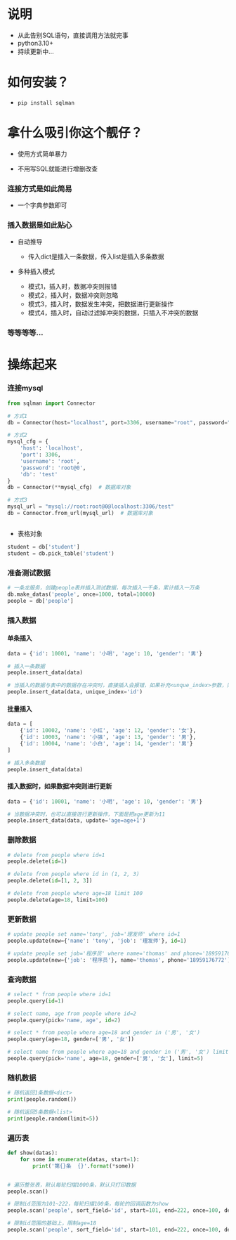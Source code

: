 # 说明

- 从此告别SQL语句，直接调用方法就完事
- python3.10+
- 持续更新中...

# 如何安装？

- `pip install sqlman`

# 拿什么吸引你这个靓仔？

- 使用方式简单暴力

- 不用写SQL就能进行增删改查

### 连接方式是如此简易

- 一个字典参数即可

### 插入数据是如此贴心

- 自动推导
    - 传入dict是插入一条数据，传入list是插入多条数据

- 多种插入模式
    - 模式1，插入时，数据冲突则报错
    - 模式2，插入时，数据冲突则忽略
    - 模式3，插入时，数据发生冲突，把数据进行更新操作
    - 模式4，插入时，自动过滤掉冲突的数据，只插入不冲突的数据

### 等等等等...

# 操练起来

### 连接mysql

```python
from sqlman import Connector

# 方式1
db = Connector(host="localhost", port=3306, username="root", password="root@0", db="test")  # 数据库对象

# 方式2
mysql_cfg = {
    'host': 'localhost',
    'port': 3306,
    'username': 'root',
    'password': 'root@0',
    'db': 'test'
}
db = Connector(**mysql_cfg)  # 数据库对象

# 方式3
mysql_url = "mysql://root:root@0@localhost:3306/test"
db = Connector.from_url(mysql_url)  # 数据库对象



```

- 表格对象

```python
student = db['student']
student = db.pick_table('student')
```

### 准备测试数据

```python
# 一条龙服务，创建people表并插入测试数据，每次插入一千条，累计插入一万条
db.make_datas('people', once=1000, total=10000)
people = db['people']
```

### 插入数据

#### 单条插入

```python
data = {'id': 10001, 'name': '小明', 'age': 10, 'gender': '男'}

# 插入一条数据
people.insert_data(data)

# 当插入的数据与表中的数据存在冲突时，直接插入会报错，如果补充<unque_index>参数，则不报错
people.insert_data(data, unique_index='id')

```

#### 批量插入

```python
data = [
    {'id': 10002, 'name': '小红', 'age': 12, 'gender': '女'},
    {'id': 10003, 'name': '小强', 'age': 13, 'gender': '男'},
    {'id': 10004, 'name': '小白', 'age': 14, 'gender': '男'}
]

# 插入多条数据
people.insert_data(data)
```

#### 插入数据时，如果数据冲突则进行更新

```python
data = {'id': 10001, 'name': '小明', 'age': 10, 'gender': '男'}

# 当数据冲突时，也可以直接进行更新操作，下面是把age更新为11
people.insert_data(data, update='age=age+1')
```

### 删除数据

```python
# delete from people where id=1
people.delete(id=1)

# delete from people where id in (1, 2, 3)
people.delete(id=[1, 2, 3])

# delete from people where age=18 limit 100
people.delete(age=18, limit=100)
```

### 更新数据

```python
# update people set name='tony', job='理发师' where id=1
people.update(new={'name': 'tony', 'job': '理发师'}, id=1)

# update people set job='程序员' where name='thomas' and phone='18959176772'
people.update(new={'job': '程序员'}, name='thomas', phone='18959176772')
```

### 查询数据

```python
# select * from people where id=1
people.query(id=1)

# select name, age from people where id=2
people.query(pick='name, age', id=2)

# select * from people where age=18 and gender in ('男', '女')
people.query(age=18, gender=['男', '女'])

# select name from people where age=18 and gender in ('男', '女') limit 5
people.query(pick='name', age=18, gender=['男', '女'], limit=5)
```

### 随机数据

```python
# 随机返回1条数据<dict>
print(people.random())

# 随机返回5条数据<list>
print(people.random(limit=5))
```

### 遍历表

```python
def show(datas):
    for some in enumerate(datas, start=1):
        print('第{}条  {}'.format(*some))


# 遍历整张表，默认每轮扫描1000条，默认只打印数据
people.scan()

# 限制id范围为101~222，每轮扫描100条，每轮的回调函数为show
people.scan('people', sort_field='id', start=101, end=222, once=100, dealer=show)

# 限制id范围的基础上，限制age=18
people.scan('people', sort_field='id', start=101, end=222, once=100, dealer=show, add_cond='age=18')
```